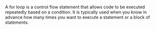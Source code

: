 A for loop is a control flow statement that allows code to be executed repeatedly based on a condition. 
It is typically used when you know in advance how many times you want to execute a statement or a block of statements.
